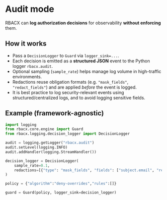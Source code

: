 # Audit mode

RBACX can **log authorization decisions** for observability **without enforcing** them.

## How it works
- Pass a `DecisionLogger` to `Guard` via `logger_sink=...`.
- Each decision is emitted as a **structured JSON** event to the Python logger `rbacx.audit`.
- Optional sampling (`sample_rate`) helps manage log volume in high-traffic environments.
- Redactions reuse obligation formats (e.g. `"mask_fields"`, `"redact_fields"`) and are applied *before* the event is logged.
- It is best practice to log security-relevant events using structured/centralized logs, and to avoid logging sensitive fields.

## Example (framework-agnostic)

```python
import logging
from rbacx.core.engine import Guard
from rbacx.logging.decision_logger import DecisionLogger

audit = logging.getLogger("rbacx.audit")
audit.setLevel(logging.INFO)
audit.addHandler(logging.StreamHandler())

decision_logger = DecisionLogger(
    sample_rate=0.1,
    redactions=[{"type": "mask_fields", "fields": ["subject.email", "resource.attrs.card"]}],
)

policy = {"algorithm":"deny-overrides","rules":[]}

guard = Guard(policy, logger_sink=decision_logger)
```
